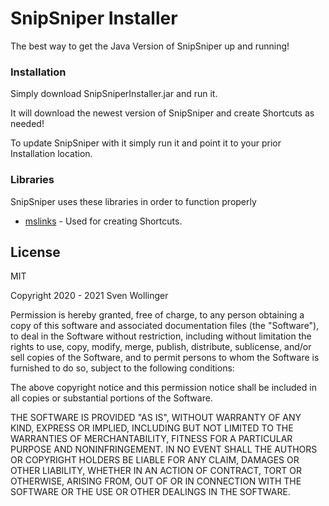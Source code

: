 # SnipSniper Installer

The best way to get the Java Version of SnipSniper up and running!

### Installation

Simply download SnipSniperInstaller.jar and run it.

It will download the newest version of SnipSniper and create Shortcuts as needed!

To update SnipSniper with it simply run it and point it to your prior Installation location.

### Libraries

SnipSniper uses these libraries in order to function properly

* [mslinks](https://mvnrepository.com/artifact/com.erigir/mslinks/0.0.2+5) - Used for creating Shortcuts.

License
----

MIT

Copyright 2020 - 2021 Sven Wollinger

Permission is hereby granted, free of charge, to any person obtaining a copy of this software and associated documentation files (the "Software"), to deal in the Software without restriction, including without limitation the rights to use, copy, modify, merge, publish, distribute, sublicense, and/or sell copies of the Software, and to permit persons to whom the Software is furnished to do so, subject to the following conditions:

The above copyright notice and this permission notice shall be included in all copies or substantial portions of the Software.

THE SOFTWARE IS PROVIDED "AS IS", WITHOUT WARRANTY OF ANY KIND, EXPRESS OR IMPLIED, INCLUDING BUT NOT LIMITED TO THE WARRANTIES OF MERCHANTABILITY, FITNESS FOR A PARTICULAR PURPOSE AND NONINFRINGEMENT. IN NO EVENT SHALL THE AUTHORS OR COPYRIGHT HOLDERS BE LIABLE FOR ANY CLAIM, DAMAGES OR OTHER LIABILITY, WHETHER IN AN ACTION OF CONTRACT, TORT OR OTHERWISE, ARISING FROM, OUT OF OR IN CONNECTION WITH THE SOFTWARE OR THE USE OR OTHER DEALINGS IN THE SOFTWARE.


